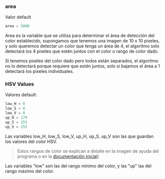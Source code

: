 ### area

Valor default

```Python
area = 5000
```

Area es la variable que se utiliza para determinar el área de detección del color establecido, supongamos que tenemos una imagen de 10 x 10 pixeles, y solo queremos detectar un color que tenga un área de 4, el algorítmo solo detectará los 4 pixeles que estén juntos con el color o rango de color dado.

Si tenemos pixeles del color dado pero todos están separados, el algoritmo no lo detectará porque requiere que estén juntos, solo si bajamos el área a 1 detectará los pixeles individuales.

### HSV Values

Valores default:

```Python
low_H = 0
low_S = 0
low_V = 0
up_H = 179
up_S = 255
up_V = 255
```

Las variables low_H, low_S, low_V, up_H, up_S, up_V son las que guardan los valores del color HSV.

> Estos rangos de color se explican a detalle en la imagen de ayuda del programa o en la [documentación inicial](https://github.com/AlbertoNM/color_detection_PyQt))

Las variables "low" son las del rango mínimo del color, y las "up" las del rango máximo del color.
